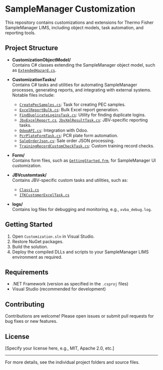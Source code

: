 # SampleManager Customization

This repository contains customizations and extensions for Thermo Fisher SampleManager LIMS, including object models, task automation, and reporting tools.

## Project Structure

- **CustomizationObjectModel/**  
  Contains C# classes extending the SampleManager object model, such as [`ExtendedHazard.cs`](CustomizationObjectModel/ExtendedHazard.cs).

- **CustomizationTasks/**  
  Contains C# tasks and utilities for automating SampleManager processes, generating reports, and integrating with external systems. Notable files include:
  - [`CreatePecSamples.cs`](CustomizationTasks/CreatePecSamples.cs): Task for creating PEC samples.
  - [`ExcelReportBulk.cs`](CustomizationTasks/ExcelReportBulk.cs): Bulk Excel report generation.
  - [`FindDuplicateLoginsTask.cs`](CustomizationTasks/FindDuplicateLoginsTask.cs): Utility for finding duplicate logins.
  - [`JbvExcelReport.cs`](CustomizationTasks/JbvExcelReport.cs), [`JbvXmlResultTask.cs`](CustomizationTasks/JbvXmlResultTask.cs): JBV-specific reporting tasks.
  - [`OdooAPI.cs`](CustomizationTasks/OdooAPI.cs): Integration with Odoo.
  - [`PcrPlateFormTask.cs`](CustomizationTasks/PcrPlateFormTask.cs): PCR plate form automation.
  - [`SaleOrderJson.cs`](CustomizationTasks/SaleOrderJson.cs): Sale order JSON processing.
  - [`TrainingRecordCustomCheckTask.cs`](CustomizationTasks/TrainingRecordCustomCheckTask.cs): Custom training record checks.

- **Form/**  
  Contains form files, such as [`GettingStarted.frm`](Form/GettingStarted.frm), for SampleManager UI customization.

- **JBVcustomtask/**  
  Contains JBV-specific custom tasks and utilities, such as:
  - [`Class1.cs`](JBVcustomtask/Class1.cs)
  - [`ITKCustomerExcelTask.cs`](JBVcustomtask/ITKCustomerExcelTask.cs)

- **logs/**  
  Contains log files for debugging and monitoring, e.g., `xvba_debug.log`.

## Getting Started

1. Open `Customization.sln` in Visual Studio.
2. Restore NuGet packages.
3. Build the solution.
4. Deploy the compiled DLLs and scripts to your SampleManager LIMS environment as required.

## Requirements

- .NET Framework (version as specified in the `.csproj` files)
- Visual Studio (recommended for development)

## Contributing

Contributions are welcome! Please open issues or submit pull requests for bug fixes or new features.

## License

[Specify your license here, e.g., MIT, Apache 2.0, etc.]

---

For more details, see the individual project folders and source files.
